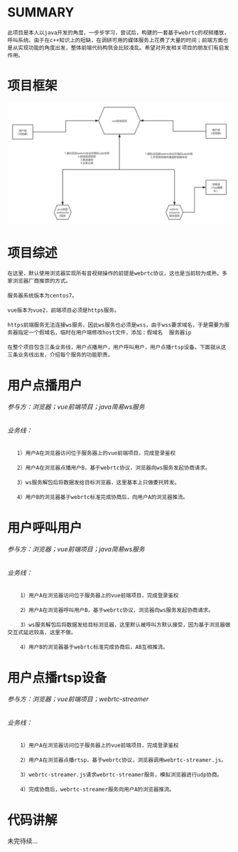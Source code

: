 # SUMMARY
    此项目是本人以java开发的角度，一步步学习，尝试后，构建的一套基于webrtc的视频播放，呼叫系统。由于在c++知识上的短缺，在调研可用的媒体服务上花费了大量的时间；前端方面也是从实现功能的角度出发，整体前端代码构筑会比较凌乱。希望对开发相关项目的朋友们有启发作用。
# 项目框架
![图片名称](https://github.com/beyoundme/webrtc-chatting-demo/blob/master/window.png) 
# 项目综述
    在这里，默认使用浏览器实现所有音视频操作的前提是webrtc协议，这也是当前较为成熟，多家浏览器厂商推崇的方式。

    服务器系统版本为centos7。

    vue版本为vue2，前端项目必须是https服务。

    https前端服务无法连接ws服务，因此ws服务也必须是wss，由于wss要求域名，于是需要为服务器指定一个假域名，临时在用户端修改host文件，添加：假域名  服务器ip

    在整个项目包含三条业务线，用户点播用户，用户呼叫用户，用户点播rtsp设备。下面就从这三条业务线出发，介绍每个服务的功能职责。

# 用户点播用户
   ###### 参与方：浏览器；vue前端项目；java简易ws服务
   ###### 业务线：
       1）用户A在浏览器访问位于服务器上的vue前端项目，完成登录鉴权

       2）用户A在浏览器点播用户B，基于webrtc协议，浏览器向ws服务发起协商请求。

       3）ws服务解包后将数据发给目标浏览器，这里基本上只做委托转发。

       4）用户B的浏览器基于webrtc标准完成协商后，向用户A的浏览器推流。

# 用户呼叫用户
   ###### 参与方：浏览器；vue前端项目；java简易ws服务
   ###### 业务线：
        1）用户A在浏览器访问位于服务器上的vue前端项目，完成登录鉴权

        2）用户A在浏览器呼叫用户B，基于webrtc协议，浏览器向ws服务发起协商请求。

        3）ws服务解包后将数据发给目标浏览器，这里默认被呼叫方默认接受，因为基于浏览器做交互式延迟较高，这里不做。

        4）用户B的浏览器基于webrtc标准完成协商后，AB互相推流。

# 用户点播rtsp设备
   ###### 参与方：浏览器；vue前端项目；webrtc-streamer
   ###### 业务线：
        1）用户A在浏览器访问位于服务器上的vue前端项目，完成登录鉴权

        2）用户A在浏览器点播rtsp，基于webrtc协议，浏览器调用webrtc-streamer.js。

        3）webrtc-streamer.js请求webrtc-streamer服务，模拟浏览器进行udp协商。

        4）完成协商后，webrtc-streamer服务向用户A的浏览器推流。

# 代码讲解
未完待续...

